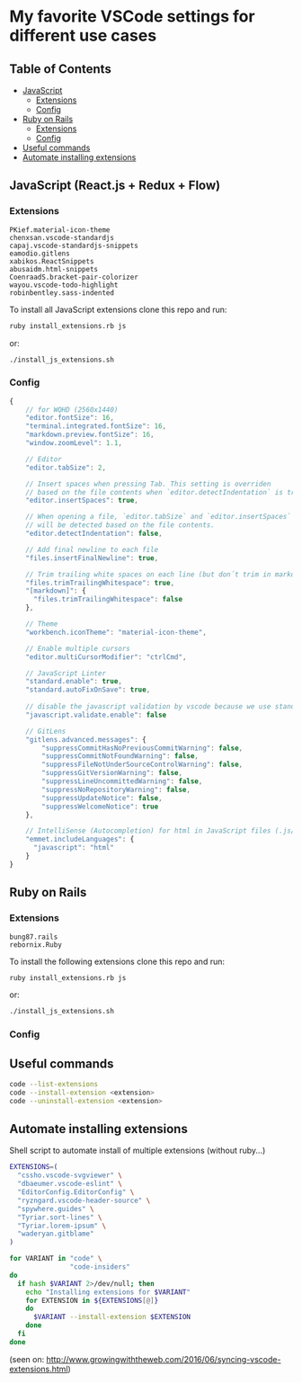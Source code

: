 # My favorite VSCode settings for different use cases

## Table of Contents

- [JavaScript](#javascript-reactjs--redux--flow)
  - [Extensions](#extensions)
  - [Config](#config)
- [Ruby on Rails](#ruby-on-rails)
  - [Extensions](#extensions-1)
  - [Config](#config-1)
- [Useful commands](#useful-commands)
- [Automate installing extensions](automate-installing-extensions)


## JavaScript (React.js + Redux + Flow)
### Extensions
  
`PKief.material-icon-theme`  
`chenxsan.vscode-standardjs`  
`capaj.vscode-standardjs-snippets`  
`eamodio.gitlens`  
`xabikos.ReactSnippets`  
`abusaidm.html-snippets`  
`CoenraadS.bracket-pair-colorizer`  
`wayou.vscode-todo-highlight`  
`robinbentley.sass-indented`  
  
To install all JavaScript extensions clone this repo and run:

```bash
ruby install_extensions.rb js
```
or:
```bash
./install_js_extensions.sh
```  

### Config

```javascript
{
    // for WQHD (2560x1440)
    "editor.fontSize": 16,
    "terminal.integrated.fontSize": 16,
    "markdown.preview.fontSize": 16,
    "window.zoomLevel": 1.1,

    // Editor
    "editor.tabSize": 2,

    // Insert spaces when pressing Tab. This setting is overriden
    // based on the file contents when `editor.detectIndentation` is true.
    "editor.insertSpaces": true,

    // When opening a file, `editor.tabSize` and `editor.insertSpaces`
    // will be detected based on the file contents.
    "editor.detectIndentation": false,

    // Add final newline to each file
    "files.insertFinalNewline": true,

    // Trim trailing white spaces on each line (but don´t trim in markdown files)
    "files.trimTrailingWhitespace": true,  
    "[markdown]": {
      "files.trimTrailingWhitespace": false
    },

    // Theme
    "workbench.iconTheme": "material-icon-theme",

    // Enable multiple cursors
    "editor.multiCursorModifier": "ctrlCmd",

    // JavaScript Linter
    "standard.enable": true,
    "standard.autoFixOnSave": true,
    
    // disable the javascript validation by vscode because we use standard
    "javascript.validate.enable": false

    // GitLens
    "gitlens.advanced.messages": {
        "suppressCommitHasNoPreviousCommitWarning": false,
        "suppressCommitNotFoundWarning": false,
        "suppressFileNotUnderSourceControlWarning": false,
        "suppressGitVersionWarning": false,
        "suppressLineUncommittedWarning": false,
        "suppressNoRepositoryWarning": false,
        "suppressUpdateNotice": false,
        "suppressWelcomeNotice": true
    },

    // IntelliSense (Autocompletion) for html in JavaScript files (.js/.jsx)
    "emmet.includeLanguages": {
      "javascript": "html"
    }
}
```

## Ruby on Rails
### Extensions
  
`bung87.rails`  
`rebornix.Ruby`  
  
To install the following extensions clone this repo and run:
  
```bash  
ruby install_extensions.rb js  
```  
or:  
```bash  
./install_js_extensions.sh  
```  

### Config

## Useful commands

```bash
code --list-extensions
code --install-extension <extension>
code --uninstall-extension <extension>
```

## Automate installing extensions

Shell script to automate install of multiple extensions (without ruby...)

```bash
EXTENSIONS=(
  "cssho.vscode-svgviewer" \
  "dbaeumer.vscode-eslint" \
  "EditorConfig.EditorConfig" \
  "ryzngard.vscode-header-source" \
  "spywhere.guides" \
  "Tyriar.sort-lines" \
  "Tyriar.lorem-ipsum" \
  "waderyan.gitblame"
)

for VARIANT in "code" \
               "code-insiders"
do
  if hash $VARIANT 2>/dev/null; then
    echo "Installing extensions for $VARIANT"
    for EXTENSION in ${EXTENSIONS[@]}
    do
      $VARIANT --install-extension $EXTENSION
    done
  fi
done
```

(seen on: http://www.growingwiththeweb.com/2016/06/syncing-vscode-extensions.html)

